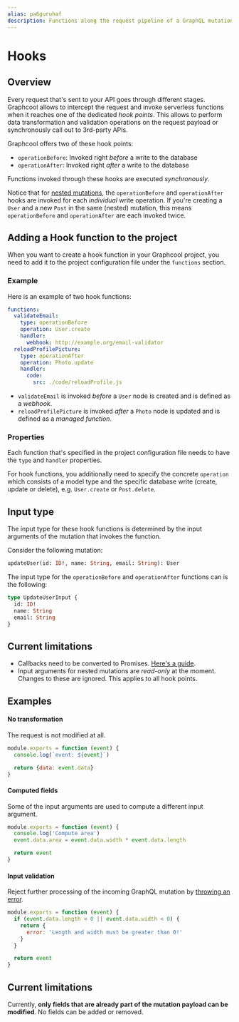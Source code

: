 ```yaml
---
alias: pa6guruhaf
description: Functions along the request pipeline of a GraphQL mutation allow you to transform input arguments, initiate workflows and transform the payload.
---
```


# Hooks

## Overview

Every request that's sent to your API goes through different stages. Graphcool allows to intercept the request and invoke serverless functions when it reaches one of the dedicated _hook points_. This allows to perform data transformation and validation operations on the request payload or synchronously call out to 3rd-party APIs.

Graphcool offers two of these hook points:

- `operationBefore`: Invoked right _before_ a write to the database
- `operationAfter`: Invoked right _after_ a write to the database

Functions invoked through these hooks are executed _synchronously_. 

<InfoBox type=warning>

Notice that for [nested mutations](!alias-ol0yuoz6go#nested-mutations), the `operationBefore` and `operationAfter` hooks are invoked for each _individual_ write operation. If you're creating a `User` and a new `Post` in the same (nested) mutation, this means `operationBefore` and `operationAfter` are each invoked twice. 

</InfoBox>


## Adding a Hook function to the project

When you want to create a hook function in your Graphcool project, you need to add it to the project configuration file under the `functions` section. 

### Example

Here is an example of two hook functions:

```yaml
functions:
  validateEmail:
    type: operationBefore
    operation: User.create
    handler:
      webhook: http://example.org/email-validator
  reloadProfilePicture:
    type: operationAfter
    operation: Photo.update
    handler:
      code:
        src: ./code/reloadProfile.js
```

- `validateEmail` is invoked _before_ a `User` node is created and is defined as a _webhook_.
- `reloadProfilePicture` is invoked _after_ a `Photo` node is updated and is defined as a _managed function_.

### Properties

Each function that's specified in the project configuration file needs to have the `type` and `handler` properties.

For hook functions, you additionally need to specify the concrete `operation` which consists of a model type and the specific database write (create, update or delete), e.g. `User.create` or `Post.delete`.


## Input type

The input type for these hook functions is determined by the input arguments of the mutation that invokes the function.

Consider the following mutation:

```graphql
updateUser(id: ID!, name: String, email: String): User
```

The input type for the `operationBefore` and `operationAfter` functions can is the following:

```graphql
type UpdateUserInput {
  id: ID!
  name: String
  email: String
}
```

## Current limitations

* Callbacks need to be converted to Promises. [Here's a guide](https://egghead.io/lessons/javascript-convert-a-callback-to-a-promise).
* Input arguments for nested mutations are *read-only* at the moment. Changes to these are ignored. This applies to all hook points.


## Examples

#### No transformation

The request is not modified at all.

```js
module.exports = function (event) {
  console.log(`event: ${event}`)

  return {data: event.data}
}
```

#### Computed fields

Some of the input arguments are used to compute a different input argument.

```js
module.exports = function (event) {
  console.log('Compute area')
  event.data.area = event.data.width * event.data.length

  return event
}
```

#### Input validation

Reject further processing of the incoming GraphQL mutation by [throwing an error](!alias-geihakoh4e).

```js
module.exports = function (event) {
  if (event.data.length < 0 || event.data.width < 0) {
    return {
      error: 'Length and width must be greater than 0!'
    }
  }

  return event
}
```

## Current limitations

Currently, **only fields that are already part of the mutation payload can be modified**. No fields can be added or removed.

